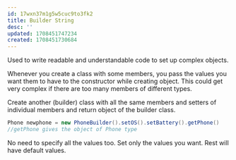 ```yaml
---
id: 17wxn37m1g5w5cuc9to3fk2
title: Builder String 
desc: ''
updated: 1708451747234
created: 1708451730684
---
```


Used to write readable and understandable code to set up complex objects.

Whenever you create a class with some members, you pass the values you want them to have to the constructor while creating object. This could get very complex if there are too many members of different types.

Create another (builder) class with all the same members and setters of individual members and return object of the builder class.

```java
Phone newphone = new PhoneBuilder().setOS().setBattery().getPhone() 
//getPhone gives the object of Phone type
```

No need to specify all the values too. Set only the values you want. Rest will have default values.
